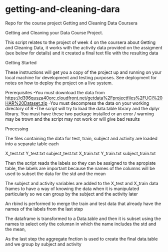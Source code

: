 # getting-and-cleaning-dara
Repo for the course project Getting and Cleaning Data Coursera

Getting and Cleaning your Data Course Project.

This script relates to the project of week 4 on the coursera about Getting and Cleaning Data, it works with the activity data provided on the assigment (see below for details) and it created a final text file with the resulting data 

Getting Started

These instructions will get you a copy of the project up and running on your local machine for development and testing purposes. See deployment for notes on how to deploy the project on a live system.

Prerequisites
-You must download the data from https://d396qusza40orc.cloudfront.net/getdata%2Fprojectfiles%2FUCI%20HAR%20Dataset.zip
-You must decompress the data on your working directory of R
-The script will try to load the data.table library and the dplyr library. You must have these two package installed or an error / warning may be trown and the script may not work or will give bad results 


Processing 

The files containing the data for test, train, subject and activity are loaded into a separate table each

X_test.txt
Y_test.txt
subject_test.txt
X_train.txt
Y_train.txt
subject_train.txt

Then the script reads the labels so they can be assigned to the apropiate table, the labels are important because the names of the columns will be used to subset the data for the std and the mean

The subject and activity variables are added to the X_test and X_train data frames to have a way of knowing the data when it is manipulated
particularly so we can group by the subject and the activity later 

An rbind is performed to merge the train and test data that already have the names of the labels from the last step

The dataframe is transformed to a Data.table and then it is subset using the names to select only the columsn in which the name includes the std and the mean,  

As the last step the aggregate fnction is used to create the final data.table and we group by subject and activity 




